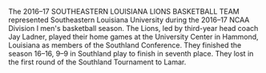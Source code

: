 The 2016–17 SOUTHEASTERN LOUISIANA LIONS BASKETBALL TEAM represented Southeastern Louisiana University during the 2016–17 NCAA Division I men's basketball season. The Lions, led by third-year head coach Jay Ladner, played their home games at the University Center in Hammond, Louisiana as members of the Southland Conference. They finished the season 16–16, 9–9 in Southland play to finish in seventh place. They lost in the first round of the Southland Tournament to Lamar.
